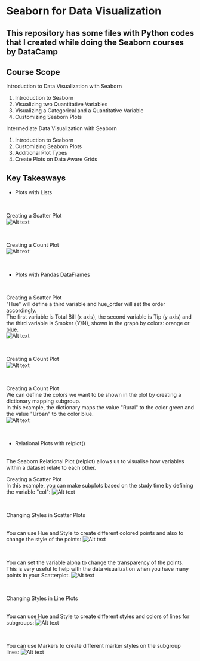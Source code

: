 # Seaborn for Data Visualization

## This repository has some files with Python codes that I created while doing the Seaborn courses by DataCamp

## Course Scope

Introduction to Data Visualization with Seaborn
1. Introduction to Seaborn
2. Visualizing two Quantitative Variables
3. Visualizing a Categorical and a Quantitative Variable
4. Customizing Seaborn Plots

Intermediate Data Visualization with Seaborn
1. Introduction to Seaborn
2. Customizing Seaborn Plots
3. Additional Plot Types
4. Create Plots on Data Aware Grids

## Key Takeaways

- Plots with Lists
<br>

Creating a Scatter Plot <br>
![Alt text](/screenshots/sns_scatter1.JPG)

<br>

Creating a Count Plot <br>
![Alt text](/screenshots/sns_countplot1.JPG)

<br>

- Plots with Pandas DataFrames

<br>

Creating a Scatter Plot <br>
"Hue" will define a third variable and hue_order will set the order accordingly.<br>
The first variable is Total Bill (x axis), the second variable is Tip (y axis) and the third variable is Smoker (Y/N), shown in the graph by colors: orange or blue.
<br>
![Alt text](/screenshots/sns_scatter2_hue.JPG)

<br>

Creating a Count Plot <br>
![Alt text](/screenshots/sns_countplot2.JPG)

<br>

Creating a Count Plot <br>
We can define the colors we want to be shown in the plot by creating a dictionary mapping subgroup.<br>
In this example, the dictionary maps the value "Rural" to the color green and the value "Urban" to the color blue.
<br>
![Alt text](/screenshots/sns_countplot2_palette.JPG)

<br>

- Relational Plots with relplot()
<br>
The Seaborn Relational Plot (relplot) allows us to visualise how variables within a dataset relate to each other. 
<br>

Creating a Scatter Plot <br>
In this example, you can make subplots based on the study time by defining the variable "col":
![Alt text](/screenshots/relplot1.JPG)

<br>

Changing Styles in Scatter Plots<br>
<br>

You can use Hue and Style to create different colored points and also to change the style of the points:
![Alt text](/screenshots/relplot_style1.JPG)

<br>

You can set the variable alpha to change the transparency of the points. This is very useful to help with the data visualization when you have many points in your Scatterplot.
![Alt text](/screenshots/relplot_style2.JPG)

<br>

Changing Styles in Line Plots<br>
<br>

You can use Hue and Style to create different styles and colors of lines for subgroups:
![Alt text](/screenshots/relplot_line1.JPG)

<br>

You can use Markers to create different marker styles on the subgroup lines:
![Alt text](/screenshots/relplot_line2.JPG)

<br>

